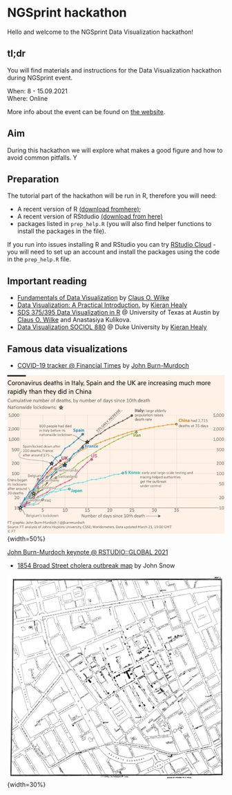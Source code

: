 # NGSprint hackathon

Hello and welcome to the NGSprint Data Visualization hackathon!

## tl;dr

You will find materials and instructions for the Data Visualization hackathon during NGSprint event.

When: 8 - 15.09.2021  
Where: Online  

More info about the event can be found on [the website](https://ngschool.eu/ngsprint/). 

## Aim

During this hackathon we will explore what makes a good figure and how to avoid common pitfalls. Y

## Preparation

The tutorial part of the hackathon will be run in R, therefore you will need:

* A recent version of R [(download fromhere)](https://cloud.r-project.org/);
* A recent version of RStdudio [(download from here)](https://www.rstudio.com/products/rstudio/download/#download)
* packages listed in `prep_help.R` (you will also find helper functions to install the packages in the file).

If you run into issues installing R and RStudio you can try [RStudio Cloud](https://rstudio.cloud/projects) - you will need to set up an account and install the packages using the code in the `prep_help.R` file. 



## Important reading

* [Fundamentals of Data Visualization](https://clauswilke.com/dataviz/) by [Claus O. Wilke](https://twitter.com/ClausWilke)
* [Data Visualization: A Practical Introduction.]() by [Kieran Healy](https://twitter.com/kjhealy)
* [SDS 375/395 Data Visualization in R](https://wilkelab.org/SDS375/syllabus.html) @ University of Texas at Austin by [Claus O. Wilke](https://twitter.com/ClausWilke) and Anastasiya Kulikova.
* [Data Visualization SOCIOL 880](http://socviz880.co/) @ Duke University by [Kieran Healy](https://twitter.com/kjhealy)

## Famous data visualizations

* [COVID-19 tracker @ Financial Times](https://www.ft.com/content/a2901ce8-5eb7-4633-b89c-cbdf5b386938) by [John Burn-Murdoch](https://twitter.com/jburnmurdoch)

![](images/jbm_ft_covid.jpeg){width=50%}

[John Burn-Murdoch keynote @ RSTUDIO::GLOBAL 2021](https://www.rstudio.com/resources/rstudioglobal-2021/reporting-on-and-visualising-the-pandemic/)

* [1854 Broad Street cholera outbreak map](https://en.wikipedia.org/wiki/1854_Broad_Street_cholera_outbreak) by John Snow

![](images/Snow-cholera-map-1.jpg){width=30%}
